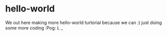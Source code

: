 # hello-world
We out here making more hello-world turtorial because we can :)
just doing some more coding :Pog:
L _
